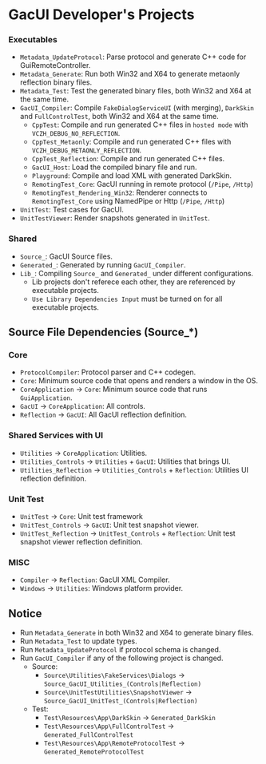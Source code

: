 ﻿# GacUI Developer's Projects

### Executables

- `Metadata_UpdateProtocol`: Parse protocol and generate C++ code for GuiRemoteController.
- `Metadata_Generate`: Run both Win32 and X64 to generate metaonly reflection binary files.
- `Metadata_Test`: Test the generated binary files, both Win32 and X64 at the same time.
- `GacUI_Compiler`: Compile `FakeDialogServiceUI` (with merging), `DarkSkin` and `FullControlTest`, both Win32 and X64 at the same time.
  - `CppTest`: Compile and run generated C++ files in `hosted mode` with `VCZH_DEBUG_NO_REFLECTION`.
  - `CppTest_Metaonly`: Compile and run generated C++ files with `VCZH_DEBUG_METAONLY_REFLECTION`.
  - `CppTest_Reflection`: Compile and run generated C++ files.
  - `GacUI_Host`: Load the compiled binary file and run.
  - `Playground`: Compile and load XML with generated DarkSkin.
  - `RemotingTest_Core`: GacUI running in remote protocol (`/Pipe`, `/Http`)
  - `RemotingTest_Rendering_Win32`: Renderer connects to `RemotingTest_Core` using NamedPipe or Http (`/Pipe`, `/Http`)
- `UnitTest`: Test cases for GacUI.
- `UnitTestViewer`: Render snapshots generated in `UnitTest`.

### Shared

- `Source_`: GacUI Source files.
- `Generated_`: Generated by running `GacUI_Compiler`.
- `Lib_`: Compiling `Source_` and `Generated_` under different configurations.
  - Lib projects don't referece each other, they are referenced by executable projects.
  - `Use Library Dependencies Input` must be turned on for all executable projects.

## Source File Dependencies (Source_*)

### Core

- `ProtocolCompiler`: Protocol parser and C++ codegen.
- `Core`: Minimum source code that opens and renders a window in the OS.
- `CoreApplication` -> `Core`: Minimum source code that runs `GuiApplication`.
- `GacUI` -> `CoreApplication`: All controls.
- `Reflection` -> `GacUI`: All GacUI reflection definition.

### Shared Services with UI

- `Utilities` -> `CoreApplication`: Utilities.
- `Utilities_Controls` -> `Utilities` + `GacUI`: Utilities that brings UI.
- `Utilities_Reflection` -> `Utilities_Controls` + `Reflection`: Utilities UI reflection definition.

### Unit Test

- `UnitTest` -> `Core`: Unit test framework
- `UnitTest_Controls` -> `GacUI`: Unit test snapshot viewer.
- `UnitTest_Reflection` -> `UnitTest_Controls` + `Reflection`: Unit test snapshot viewer reflection definition.

### MISC

- `Compiler` -> `Reflection`: GacUI XML Compiler.
- `Windows` -> `Utilities`: Windows platform provider.

## Notice

- Run `Metadata_Generate` in both Win32 and X64 to generate binary files.
- Run `Metadata_Test` to update types.
- Run `Metadata_UpdateProtocol` if protocol schema is changed.
- Run `GacUI_Compiler` if any of the following project is changed.
  - Source:
    - `Source\Utilities\FakeServices\Dialogs`   -> `Source_GacUI_Utilities_(Controls|Reflection)`
    - `Source\UnitTestUtilities\SnapshotViewer` -> `Source_GacUI_UnitTest_(Controls|Reflection)`
  - Test:
    - `Test\Resources\App\DarkSkin`             -> `Generated_DarkSkin`
    - `Test\Resources\App\FullControlTest`      -> `Generated_FullControlTest`
    - `Test\Resources\App\RemoteProtocolTest`   -> `Generated_RemoteProtocolTest`
